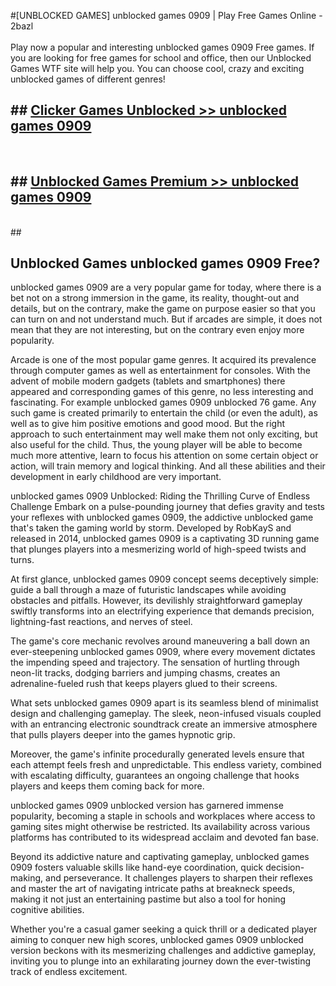 #[UNBLOCKED GAMES] unblocked games 0909 | Play Free Games Online - 2bazl <br>
<br>
Play now a popular and interesting unblocked games 0909 Free games. If you are looking for free games for school and office, then our Unblocked Games WTF site will help you. You can choose cool, crazy and exciting unblocked games of different genres!


## ##  [Clicker Games Unblocked >> unblocked games 0909](http://freeplayer.one?title=unblocked_games_0909&ref=22)
  <br>

##  ## [Unblocked Games Premium >> unblocked games 0909](http://freeplayer.one?title=unblocked_games_0909&ref=22)
  <br>
  ##



## Unblocked Games unblocked games 0909 Free?

unblocked games 0909 are a very popular game for today, where there is a bet not on a strong immersion in the game, its reality, thought-out and details, but on the contrary, make the game on purpose easier so that you can turn on and not understand much. But if arcades are simple, it does not mean that they are not interesting, but on the contrary even enjoy more popularity.

Arcade is one of the most popular game genres. It acquired its prevalence through computer games as well as entertainment for consoles. With the advent of mobile modern gadgets (tablets and smartphones) there appeared and corresponding games of this genre, no less interesting and fascinating. For example unblocked games 0909 unblocked 76 game. Any such game is created primarily to entertain the child (or even the adult), as well as to give him positive emotions and good mood. But the right approach to such entertainment may well make them not only exciting, but also useful for the child. Thus, the young player will be able to become much more attentive, learn to focus his attention on some certain object or action, will train memory and logical thinking. And all these abilities and their development in early childhood are very important.

unblocked games 0909 Unblocked: Riding the Thrilling Curve of Endless Challenge
Embark on a pulse-pounding journey that defies gravity and tests your reflexes with unblocked games 0909, the addictive unblocked game that's taken the gaming world by storm. Developed by RobKayS and released in 2014, unblocked games 0909 is a captivating 3D running game that plunges players into a mesmerizing world of high-speed twists and turns.

At first glance, unblocked games 0909 concept seems deceptively simple: guide a ball through a maze of futuristic landscapes while avoiding obstacles and pitfalls. However, its devilishly straightforward gameplay swiftly transforms into an electrifying experience that demands precision, lightning-fast reactions, and nerves of steel.

The game's core mechanic revolves around maneuvering a ball down an ever-steepening unblocked games 0909, where every movement dictates the impending speed and trajectory. The sensation of hurtling through neon-lit tracks, dodging barriers and jumping chasms, creates an adrenaline-fueled rush that keeps players glued to their screens.

What sets unblocked games 0909 apart is its seamless blend of minimalist design and challenging gameplay. The sleek, neon-infused visuals coupled with an entrancing electronic soundtrack create an immersive atmosphere that pulls players deeper into the games hypnotic grip.

Moreover, the game's infinite procedurally generated levels ensure that each attempt feels fresh and unpredictable. This endless variety, combined with escalating difficulty, guarantees an ongoing challenge that hooks players and keeps them coming back for more.

unblocked games 0909 unblocked version has garnered immense popularity, becoming a staple in schools and workplaces where access to gaming sites might otherwise be restricted. Its availability across various platforms has contributed to its widespread acclaim and devoted fan base.

Beyond its addictive nature and captivating gameplay, unblocked games 0909 fosters valuable skills like hand-eye coordination, quick decision-making, and perseverance. It challenges players to sharpen their reflexes and master the art of navigating intricate paths at breakneck speeds, making it not just an entertaining pastime but also a tool for honing cognitive abilities.

Whether you're a casual gamer seeking a quick thrill or a dedicated player aiming to conquer new high scores, unblocked games 0909 unblocked version beckons with its mesmerizing challenges and addictive gameplay, inviting you to plunge into an exhilarating journey down the ever-twisting track of endless excitement.